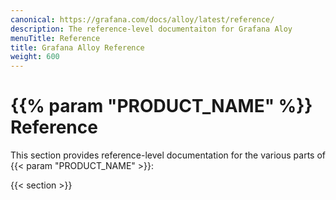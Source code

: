 ```yaml
---
canonical: https://grafana.com/docs/alloy/latest/reference/
description: The reference-level documentaiton for Grafana Aloy
menuTitle: Reference
title: Grafana Alloy Reference
weight: 600
---
```


# {{% param "PRODUCT_NAME" %}} Reference

This section provides reference-level documentation for the various parts of {{< param "PRODUCT_NAME" >}}:

{{< section >}}
